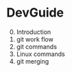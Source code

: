 DevGuide
========
0. Introduction
1. git work flow
2. git commands
3. Linux commands
4. git merging
